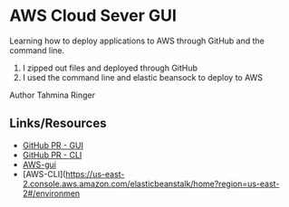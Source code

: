 # AWS Cloud Sever GUI

Learning how to deploy applications to AWS through GitHub and the command line.

1. I zipped out files and deployed through GitHub
2. I used the command line and elastic beansock to deploy to AWS

Author Tahmina Ringer

## Links/Resources

- [GitHub PR - GUI](https://github.com/tahminaringer/aws-cloud-server2/commit/bb6cc2309d3ec29d88fc8e4cfcec21f3583e23cf)
- [GitHub PR - CLI](https://github.com/Tahmina-Ringer-401-advanced-javascript/aws_cloud_servers/commit/59a9816840a931967b63c76be5801c24e6ae9349)
- [AWS-gui](https://us-east-2.console.aws.amazon.com/elasticbeanstalk/home?region=us-east-2#/applications)
- [AWS-CLI](https://us-east-2.console.aws.amazon.com/elasticbeanstalk/home?region=us-east-2#/environmen
